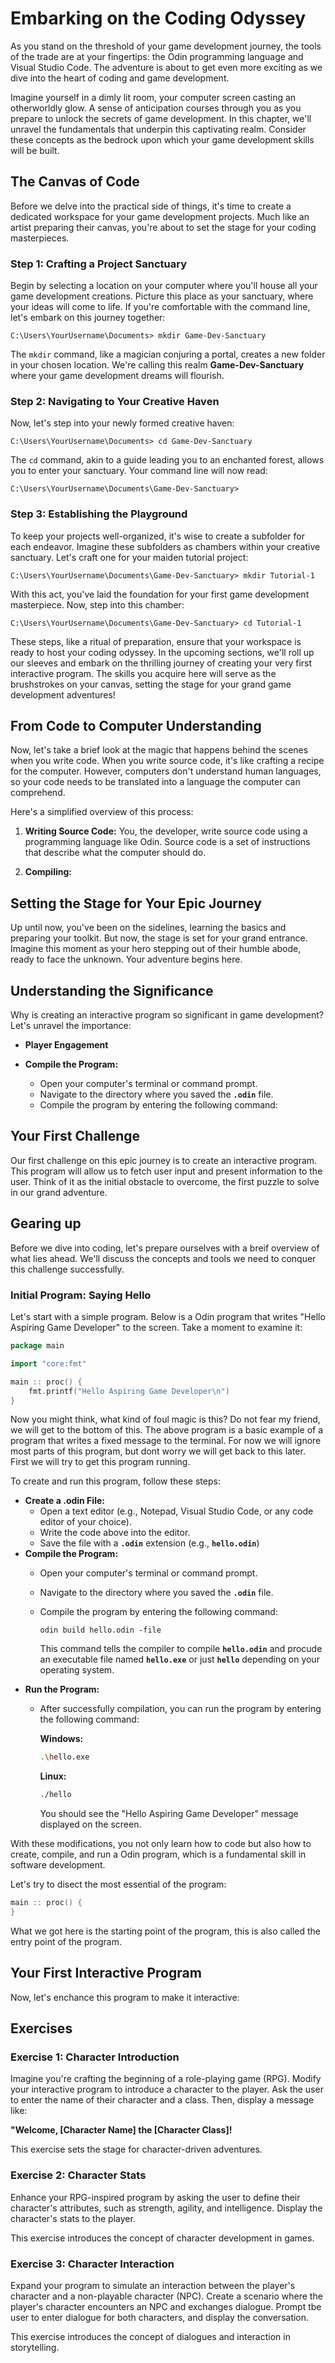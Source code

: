 # Embarking on the Coding Odyssey

As you stand on the threshold of your game development journey, the tools of the trade are at your fingertips: the Odin programming language and Visual Studio Code. The adventure is about to get even more exciting as we dive into the heart of coding and game development.

Imagine yourself in a dimly lit room, your computer screen casting an otherworldly glow. A sense of anticipation courses through you as you prepare to unlock the secrets of game development. In this chapter, we'll unravel the fundamentals that underpin this captivating realm. Consider these concepts as the bedrock upon which your game development skills will be built.

## The Canvas of Code

Before we delve into the practical side of things, it's time to create a dedicated workspace for your game development projects. Much like an artist preparing their canvas, you're about to set the stage for your coding masterpieces.

### Step 1: Crafting a Project Sanctuary

Begin by selecting a location on your computer where you'll house all your game development creations. Picture this place as your sanctuary, where your ideas will come to life. If you're comfortable with the command line, let's embark on this journey together:

```shell
C:\Users\YourUsername\Documents> mkdir Game-Dev-Sanctuary
```

The `mkdir` command, like a magician conjuring a portal, creates a new folder in your chosen location. We're calling this realm **Game-Dev-Sanctuary** where your game development dreams will flourish.

### Step 2: Navigating to Your Creative Haven

Now, let's step into your newly formed creative haven:

```shell
C:\Users\YourUsername\Documents> cd Game-Dev-Sanctuary
```

The `cd` command, akin to a guide leading you to an enchanted forest, allows you to enter your sanctuary. Your command line will now read:

```shell
C:\Users\YourUsername\Documents\Game-Dev-Sanctuary>
```

### Step 3: Establishing the Playground

To keep your projects well-organized, it's wise to create a subfolder for each endeavor. Imagine these subfolders as chambers within your creative sanctuary. Let's craft one for your maiden tutorial project:

```shell
C:\Users\YourUsername\Documents\Game-Dev-Sanctuary> mkdir Tutorial-1
```

With this act, you've laid the foundation for your first game development masterpiece. Now, step into this chamber:

```shell
C:\Users\YourUsername\Documents\Game-Dev-Sanctuary> cd Tutorial-1
```

These steps, like a ritual of preparation, ensure that your workspace is ready to host your coding odyssey. In the upcoming sections, we'll roll up our sleeves and embark on the thrilling journey of creating your very first interactive program. The skills you acquire here will serve as the brushstrokes on your canvas, setting the stage for your grand game development adventures!
## From Code to Computer Understanding

Now, let's take a brief look at the magic that happens behind the scenes when you write code. When you write source code, it's like crafting a recipe for the computer. However, computers don't understand human languages, so your code needs to be translated into a language the computer can comprehend.

Here's a simplified overview of this process:

1. **Writing Source Code:** You, the developer, write source code using a programming language like Odin. Source code is a set of instructions that describe what the computer should do.

2. **Compiling:**








## Setting the Stage for Your Epic Journey

Up until now, you've been on the sidelines, learning the basics and preparing your toolkit. But now, the stage is set for your grand entrance. Imagine this moment as your hero stepping out of their humble abode, ready to face the unknown. Your adventure begins here.

## Understanding the Significance

Why is creating an interactive program so significant in game development? Let's unravel the importance:

- **Player Engagement**

- **Compile the Program:**
    - Open your computer's terminal or command prompt.
    - Navigate to the directory where you saved the **`.odin`** file.
    - Compile the program by entering the following command:

## Your First Challenge

Our first challenge on this epic journey is to create an interactive program. This program will allow us to fetch user input and present information to the user. Think of it as the initial obstacle to overcome, the first puzzle to solve in our grand adventure.

## Gearing up

Before we dive into coding, let's prepare ourselves with a breif overview of what lies ahead. We'll discuss the concepts and tools we need to conquer this challenge successfully.

### Initial Program: Saying Hello

Let's start with a simple program. Below is a Odin program that writes "Hello Aspiring Game Developer" to the screen. Take a moment to examine it:


```go
package main

import "core:fmt"

main :: proc() {
    fmt.printf("Hello Aspiring Game Developer\n")
}
```
Now you might think, what kind of foul magic is this? Do not fear my friend, we will get to the bottom of this. The above program is a basic example of a program that writes a fixed message to the terminal. For now we will ignore most parts of this program, but dont worry we will get back to this later. First we will try to get this program running.

To create and run this program, follow these steps:

- **Create a .odin File:**
    - Open a text editor (e.g., Notepad, Visual Studio Code, or any code editor of your choice).
    - Write the code above into the editor.
    - Save the file with a **`.odin`** extension (e.g., **`hello.odin`**)
- **Compile the Program:**
    - Open your computer's terminal or command prompt.
    - Navigate to the directory where you saved the **`.odin`** file.
    - Compile the program by entering the following command:

        ```
        odin build hello.odin -file
        ```
        This command tells the compiler to compile **`hello.odin`** and procude an executable file named **`hello.exe`** or just **`hello`** depending on your operating system.
- **Run the Program:**
    - After successfully compilation, you can run the program by entering the following command:

        **Windows:**

        ```bash
        .\hello.exe
        ```

        **Linux:**
        ```bash
        ./hello
        ```
        You should see the "Hello Aspiring Game Developer" message displayed on the screen.

With these modifications, you not only learn how to code but also how to create, compile, and run a Odin program, which is a fundamental skill in software development.

Let's try to disect the most essential of the program:

```go
main :: proc() {
}
```

What we got here is the starting point of the program, this is also called the entry point of the program. 

## Your First Interactive Program

Now, let's enchance this program to make it interactive:

## Exercises

### Exercise 1: Character Introduction

Imagine you're crafting the beginning of a role-playing game (RPG). Modify your interactive program to introduce a character to the player. Ask the user to enter the name of their character and a class. Then, display a message like:

 **"Welcome, [Character Name] the [Character Class]!**

 
 This exercise sets the stage for character-driven adventures.  

### Exercise 2: Character Stats

Enhance your RPG-inspired program by asking the user to define their character's attributes, such as strength, agility, and intelligence. Display the character's stats to the player.

This exercise introduces the concept of character development in games.

### Exercise 3: Character Interaction

Expand your program to simulate an interaction between the player's character and a non-playable character (NPC). Create a scenario where the player's character encounters an NPC and exchanges dialogue. Prompt tbe user to enter dialogue for both characters, and display the conversation.

This exercise introduces the concept of dialogues and interaction in storytelling.